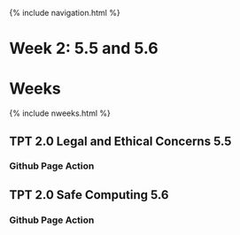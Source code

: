 {% include navigation.html %}

# Week 2: 5.5 and 5.6

# Weeks

{% include nweeks.html %}

## TPT 2.0 Legal and Ethical Concerns 5.5

### Github Page Action

## TPT 2.0 Safe Computing 5.6

### Github Page Action
